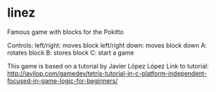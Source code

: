 # linez

Famous game with blocks for the Pokitto

Controls:
left/right: moves block left/right
down: moves block down
A: rotates block
B: stores block
C: start a game


This game is based on a tutorial by Javier López López
Link to tutorial: http://javilop.com/gamedev/tetris-tutorial-in-c-platform-independent-focused-in-game-logic-for-beginners/

